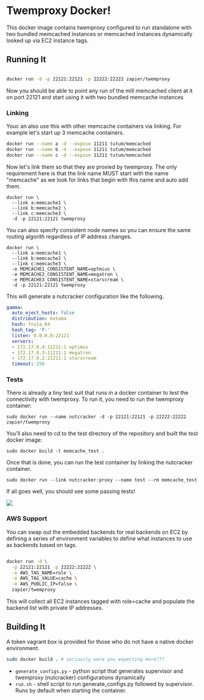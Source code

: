 # Twemproxy Docker!
This docker image contains twemproxy configured to run standalone with
two bundled memcached instances or memcached instances dynamically
looked up via EC2 instance tags. 

## Running It

```bash

docker run -d -p 22121:22121 -p 22222:22222 zapier/twemproxy

```

Now you should be able to point any run of the mill memcached client at
it on port 22121 and start using it with two bundled memcache instances

### Linking
Youc an also use this with other memcache containers via linking. For
example let's start up 3 memcache containers.

```bash
docker run --name a -d --expose 11211 tutum/memcached
docker run --name b -d --expose 11211 tutum/memcached
docker run --name c -d --expose 11211 tutum/memcached
```

Now let's link them so that they are proxied by twemproxy. The only
requirement here is that the link name MUST start with the name
"memcache" as we look for links that begin with this name and auto add
them.


```
docker run \
  --link a:memcache1 \
  --link b:memcache2 \
  --link c:memcache3 \
  -d -p 22121:22121 twemproxy 
```

You can also specify consistent node names so you can ensure the same
routing algorith regardless of IP address changes.

```
docker run \
  --link a:memcache1 \
  --link b:memcache2 \
  --link c:memcache3 \
  -e MEMCACHE1_CONSISTENT_NAME=optmius \
  -e MEMCACHE2_CONSISTENT_NAME=megatron \
  -e MEMCACHE3_CONSISTENT_NAME=starscream \
  -d -p 22121:22121 twemproxy 
```

This will generate a nutcracker configuration like the following.

```yaml
gamma:
  auto_eject_hosts: false
  distribution: ketama
  hash: fnv1a_64
  hash_tag: 'P:'
  listen: 0.0.0.0:22121
  servers:
  - 172.17.0.4:11211:1 optimus
  - 172.17.0.3:11211:1 megatron
  - 172.17.0.2:11211:1 starscream
  timeout: 250

```

### Tests

There is already a tiny test suit that runs in a docker container to test the connectivity with twemproxy. To run it, you need to run the twemproxy container:

```
sudo docker run --name nutcracker -d -p 22121:22121 -p 22222:22222 zapier/twemproxy

```

You'll also need to cd to the test directory of the repository and built the test docker image:

```
sudo docker build -t memcache_test .
```

Once that is done, you can run the test container by linking the nutcracker container.

```
sudo docker run --link nutcracker:proxy --name test --rm memcache_test

```

If all goes well, you should see some passing tests!

![](http://i.imgur.com/NqjCRIN.png)

### AWS Support

You can swap out the embedded backends for real backends on EC2 by
defining a series of environment variables to define what instances to
use as backends based on tags. 

```bash

docker run -d \
  -p 22121:22121 -p 22222:22222 \
  -e AWS_TAG_NAME=role \
  -e AWS_TAG_VALUE=cache \
  -e AWS_PUBLIC_IP=false \
  zapier/twemproxy


```

This will collect all EC2 instances tagged with role=cache and populate
the backend list with private IP addresses. 

## Building It
A token vagrant box is provided for those who do not have a native
docker environment. 

```bash
sudo docker build . # seriously were you expecting more???
```

* `generate_configs.py` - python script that generates supervisor and
twemproxy (nutcracker) configurations dynamically
* `run.sh` - shell script to run generate_configs.py followed by
supervisor. Runs by default when starting the container.

